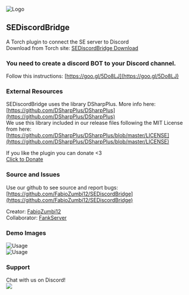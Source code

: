 ![Logo](https://torchapi.net/images/plugins/3cd3ba7f-c47c-4efe-8cf1-bd3f618f5b9c.png)

## SEDiscordBridge
A Torch plugin to connect the SE server to Discord  
Download from Torch site: [SEDiscordBridge Download](https://torchapi.net/plugins/item/3cd3ba7f-c47c-4efe-8cf1-bd3f618f5b9c)

### You need to create a discord BOT to your Discord channel. 
Follow this instructions: [https://goo.gl/5Do8LJ](https://goo.gl/5Do8LJ)

### External Resources
SEDiscordBridge uses the library DSharpPlus. More info here:  
[https://github.com/DSharpPlus/DSharpPlus](https://github.com/DSharpPlus/DSharpPlus)  
We use this library included in our release files following the MIT License from here:  
[https://github.com/DSharpPlus/DSharpPlus/blob/master/LICENSE](https://github.com/DSharpPlus/DSharpPlus/blob/master/LICENSE)

If you like the plugin you can donate &lt;3  
[Click to Donate](https://www.paypal.com/cgi-bin/webscr?cmd=_donations&amp;business=fabio.fmagalhaes12@gmail.com&amp;lc=EN&amp;item_name=SEDiscordBridge&amp;no_note=0&amp;cn=&amp;curency_code=USD&amp;bn=PP-DonationsBF:btn_donateCC_LG.gif:NonHosted)

###  Source and Issues
Use our github to see source and report bugs: [https://github.com/FabioZumbi12/SEDiscordBridge](https://github.com/FabioZumbi12/SEDiscordBridge)

Creator: [FabioZumbi12](https://github.com/FabioZumbi12)  
Collaborator: [FankServer](https://github.com/Fankserver)

### Demo Images
![Usage](http://image.prntscr.com/image/PMWv8AakSyW76XqMB5zxgw.png)  
![Usage](http://image.prntscr.com/image/LasiWwrPToOqargmVepIJw.png)  

### Support
Chat with us on Discord!  
[![](https://forums-cdn.spongepowered.org/uploads/default/original/3X/f/b/fbc3ec58969d74daf563fa8596f455cf69d6b88d.jpeg)](https://discord.gg/VHTwk53)  